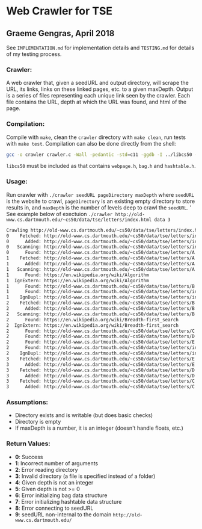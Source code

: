 # Web Crawler for TSE
## Graeme Gengras, April 2018

See `IMPLEMENTATION.md` for implementation details and `TESTING.md`
for details of my testing process.

### Crawler:
A web crawler that, given a seedURL and output directory, will scrape the URL, its links, links on these linked pages,
etc. to a given maxDepth.  Output is a series of files representing each unique link seen by the crawler.  Each
file contains the URL, depth at which the URL was found, and html of the page.

### Compilation:
Compile with `make`, clean the `crawler` directory with `make clean`,
run tests with `make test`.  Compilation can also be done directly from the shell:

```bash
gcc -o crawler crawler.c -Wall -pedantic -std=c11 -ggdb -I ../libcs50 -L ../libcs50 -lcs50
```

`libcs50` must be included as that contains `webpage.h`, `bag.h` and `hashtable.h`.

### Usage:
Run crawler with `./crawler seedURL pageDirectory maxDepth` where `seedURL`
is the website to crawl, `pageDirectory` is an existing empty directory to store
results in, and `maxDepth` is the number of levels deep to crawl the `seedURL`. '
See example below of exectuion `./crawler http://old-www.cs.dartmouth.edu/~cs50/data/tse/letters/index.html data 3`

```bash
Crawling http://old-www.cs.dartmouth.edu/~cs50/data/tse/letters/index.html with depth 3 ...
0    Fetched: http://old-www.cs.dartmouth.edu/~cs50/data/tse/letters/index.html
0      Added: http://old-www.cs.dartmouth.edu/~cs50/data/tse/letters/index.html
0   Scanning: http://old-www.cs.dartmouth.edu/~cs50/data/tse/letters/index.html
0      Found: http://old-www.cs.dartmouth.edu/~cs50/data/tse/letters/A.html
1    Fetched: http://old-www.cs.dartmouth.edu/~cs50/data/tse/letters/A.html
1      Added: http://old-www.cs.dartmouth.edu/~cs50/data/tse/letters/A.html
1   Scanning: http://old-www.cs.dartmouth.edu/~cs50/data/tse/letters/A.html
1      Found: https://en.wikipedia.org/wiki/Algorithm
1  IgnExtern: https://en.wikipedia.org/wiki/Algorithm
1      Found: http://old-www.cs.dartmouth.edu/~cs50/data/tse/letters/B.html
1      Found: http://old-www.cs.dartmouth.edu/~cs50/data/tse/letters/index.html
1    IgnDupl: http://old-www.cs.dartmouth.edu/~cs50/data/tse/letters/index.html
2    Fetched: http://old-www.cs.dartmouth.edu/~cs50/data/tse/letters/B.html
2      Added: http://old-www.cs.dartmouth.edu/~cs50/data/tse/letters/B.html
2   Scanning: http://old-www.cs.dartmouth.edu/~cs50/data/tse/letters/B.html
2      Found: https://en.wikipedia.org/wiki/Breadth-first_search
2  IgnExtern: https://en.wikipedia.org/wiki/Breadth-first_search
2      Found: http://old-www.cs.dartmouth.edu/~cs50/data/tse/letters/C.html
2      Found: http://old-www.cs.dartmouth.edu/~cs50/data/tse/letters/D.html
2      Found: http://old-www.cs.dartmouth.edu/~cs50/data/tse/letters/E.html
2      Found: http://old-www.cs.dartmouth.edu/~cs50/data/tse/letters/index.html
2    IgnDupl: http://old-www.cs.dartmouth.edu/~cs50/data/tse/letters/index.html
3    Fetched: http://old-www.cs.dartmouth.edu/~cs50/data/tse/letters/E.html
3      Added: http://old-www.cs.dartmouth.edu/~cs50/data/tse/letters/E.html
3    Fetched: http://old-www.cs.dartmouth.edu/~cs50/data/tse/letters/D.html
3      Added: http://old-www.cs.dartmouth.edu/~cs50/data/tse/letters/D.html
3    Fetched: http://old-www.cs.dartmouth.edu/~cs50/data/tse/letters/C.html
3      Added: http://old-www.cs.dartmouth.edu/~cs50/data/tse/letters/C.html
```

### Assumptions:
- Directory exists and is writable (but does basic checks)
- Directory is empty
- If maxDepth is a number, it is an integer (doesn't handle floats, etc.)

### Return Values:
- **0**: Success
- **1**: Incorrect number of arguments
- **2**: Error reading directory
- **3**: Invalid directory (a file is specified instead of a folder)
- **4**: Given depth is not an integer
- **5**: Given depth is not >= 0
- **6**: Error initializing bag data structure
- **7**: Error initializing hashtable data structure
- **8**: Error connecting to seedURL
- **9**: seedURL non-internal to the domain `http://old-www.cs.dartmouth.edu/`
